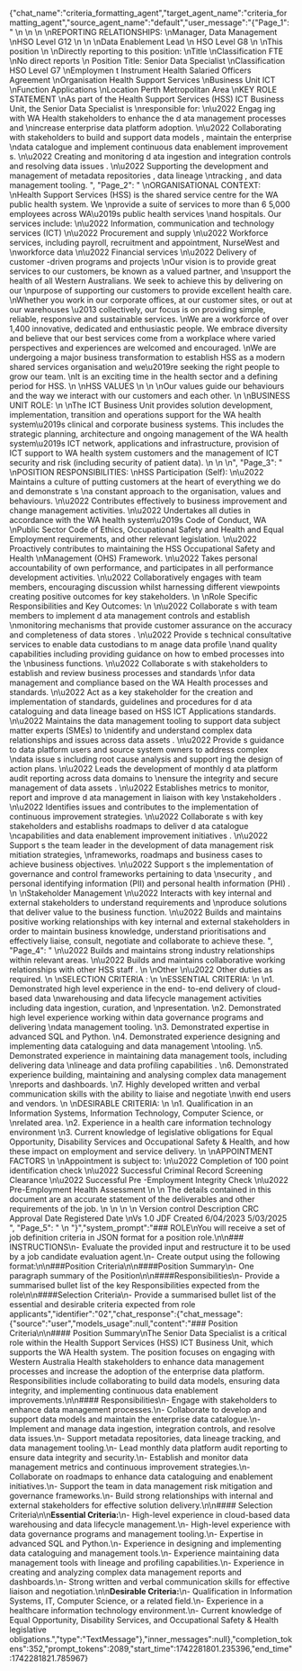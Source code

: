 {"chat_name":"criteria_formatting_agent","target_agent_name":"criteria_formatting_agent","source_agent_name":"default","user_message":"{\"Page_1\": \" \\n \\n \\n \\nREPORTING RELATIONSHIPS:  \\nManager, Data Management  \\nHSO Level G12 \\n \\n \\nData Enablement Lead \\n HSO Level G8  \\n  \\nThis position \\n  \\nDirectly reporting to this position:  \\nTitle        \\nClassification   FTE \\nNo direct reports    \\n Position Title: Senior Data Specialist  \\nClassification  HSO Level G7  \\nEmploymen t Instrument  Health Salaried Officers Agreement  \\nOrganisation  Health Support Services  \\nBusiness Unit  ICT \\nFunction Applications  \\nLocation  Perth Metropolitan Area \\nKEY ROLE STATEMENT  \\nAs part of the Health Support Services (HSS) ICT Business Unit, the  Senior Data Specialist  is \\nresponsible for:  \\n\\u2022 Engag ing with WA Health stakeholders to enhance the d ata management  processes and \\nincrease enterprise data platform adoption.  \\n\\u2022 Collaborating with stakeholders  to build and support data models , maintain the enterprise \\ndata catalogue and implement continuous data enablement improvement s. \\n\\u2022 Creating and monitoring d ata ingestion and integration controls and resolving data issues . \\n\\u2022 Supporting the development and management of metadata repositories , data lineage \\ntracking , and data management tooling. \", \"Page_2\": \" \\nORGANISATIONAL CONTEXT:  \\nHealth Support Services (HSS) is the shared service centre for the WA public health system. We \\nprovide a suite of services to more than 6 5,000 employees across WA\\u2019s public health services \\nand hospitals. Our services include:  \\n\\u2022 Information, communication and technology services (ICT)  \\n\\u2022 Procurement and supply  \\n\\u2022 Workforce services, including payroll, recruitment and appointment, NurseWest  and \\nworkforce data \\n\\u2022 Financial services  \\n\\u2022 Delivery of customer -driven programs and projects  \\nOur vision is to provide great services to our customers, be known as a valued partner, and \\nsupport the health of all Western Australians. We seek to achieve this by delivering on our \\npurpose of supporting our customers to provide excellent health care.  \\nWhether you work in our corporate offices, at our customer sites, or out at our warehouses \\u2013 collectively, our focus is on providing simple, reliable, responsive and sustainable services.  \\nWe are a workforce of over 1,400 innovative, dedicated and enthusiastic people. We embrace diversity and believe that our best services come from a workplace where varied perspectives and experiences are welcomed and encouraged.  \\nWe are undergoing a major business transformation to establish HSS as a modern shared services organisation and we\\u2019re seeking the right people to grow our team.  \\nIt is an exciting time in the health sector and a defining period for HSS.  \\n \\nHSS VALUES  \\n \\n \\nOur values guide our behaviours and the way we interact with our customers and each other.  \\n \\nBUSINESS UNIT  ROLE:   \\n \\nThe ICT Business Unit provides solution development, implementation, transition and operations support for the WA health system\\u2019s clinical and corporate business systems. This includes the strategic planning, architecture and ongoing management of the WA health system\\u2019s ICT network, applications and infrastructure, provision of ICT support to WA health system customers and the management of ICT security and risk (including security of patient data).  \\n \\n      \\n\", \"Page_3\": \" \\nPOSITION RESPONSIBILITIES:  \\nHSS Participation (Self):  \\n\\u2022 Maintains a culture of putting customers at the heart of everything we do and demonstrate s \\na constant approach to the organisation, values and behaviours.  \\n\\u2022 Contributes effectively to business improvement and change management activities.  \\n\\u2022 Undertakes all duties in accordance with the WA health system\\u2019s Code of Conduct, WA \\nPublic Sector Code of Ethics, Occupational Safety and Health and Equal Employment requirements, and other relevant legislation.  \\n\\u2022 Proactively contributes to maintaining the HSS Occupational Safety and Health \\nManagement (OHS) Framework.  \\n\\u2022 Takes personal accountability of own performance, and participates in all performance development activities.  \\n\\u2022 Collaboratively engages with team members, encouraging discussion whilst harnessing different viewpoints creating positive outcomes for key stakeholders.  \\n \\nRole Specific Responsibilities and Key Outcomes:  \\n \\n\\u2022 Collaborate s with team  members  to implement d ata management  controls and establish \\nmonitoring mechanisms that provide customer assurance on the accuracy and completeness of  data stores . \\n\\u2022 Provide s technical consultative services to enable data custodians to m anage data profile \\nand quality capabilities including providing guidance on how to embed processes  into the \\nbusiness functions. \\n\\u2022 Collaborate s with stakeholders to establish and review business processes and standards \\nfor data management and compliance based on the WA Health processes and standards.  \\n\\u2022 Act as a key stakeholder for the creation and implementation of standards, guidelines and procedures for d ata cataloguing and data lineage based on HSS ICT Applications standards.  \\n\\u2022 Maintains  the data management tooling to support data subject matter experts (SMEs) to \\nidentify and understand complex data relationships and issues across data assets . \\n\\u2022 Provide s guidance to data platform users  and source system owners to address complex \\ndata issue s including  root cause analysis and support ing the design of action plans.  \\n\\u2022 Leads the development of monthly d ata platform  audit reporting across data domains to \\nensure the integrity and secure management  of data assets . \\n\\u2022 Establishes metrics to monitor, report and improve d ata management  in liaison with key \\nstakeholders . \\n\\u2022 Identifies issues and contributes to the implementation of continuous improvement strategies.  \\n\\u2022 Collaborate s with key stakeholders  and establishs roadmaps to deliver d ata catalogue \\ncapabilities  and data enablement improvement  initiatives . \\n\\u2022 Support s the team leader  in the development of data management risk mitiation strategies, \\nframeworks, roadmaps and business cases to achieve business objectives.  \\n\\u2022 Support s the implementation of governance and control frameworks pertaining to data \\nsecurity , and personal identifying information (PII) and personal health information (PHI) . \\n \\nStakeholder Management  \\n\\u2022 Interacts with key internal and external stakeholders to understand requirements and \\nproduce solutions that deliver value to the business function.  \\n\\u2022 Builds and maintains positive working relationships with key internal and external stakeholders in order to maintain business knowledge, understand prioritisations and effectively liaise, consult, negotiate and collaborate to achieve these.  \", \"Page_4\": \" \\n\\u2022 Builds and maintains strong industry relationships within relevant areas.  \\n\\u2022 Builds and maintains collaborative working relationships with other HSS staff . \\n \\nOther  \\n\\u2022 Other duties as required.  \\n \\nSELECTION CRITERIA : \\n \\nESSENTIAL CRITERIA:  \\n \\n1. Demonstrated high level experience in the end- to-end delivery of cloud- based data \\nwarehousing and data lifecycle management activities including data ingestion, curation, and \\npresentation.  \\n2. Demonstrated high level experience working within data governance programs  and delivering \\ndata management  tooling. \\n3. Demonstrated expertise in advanced SQL and Python.  \\n4. Demonstrated experience designing and implementing data cataloguing and data management \\ntooling. \\n5. Demonstrated experience in maintaining data management tools, including delivering data \\nlineage and data profiling capabilities . \\n6. Demonstrated experience building, maintaining and analysing complex data management  \\nreports and dashboards.  \\n7. Highly developed written and verbal communication skills with the ability to liaise and negotiate \\nwith end users  and vendors.  \\n \\nDESIRABLE CRITERIA:  \\n \\n1. Qualification in an Information Systems, Information Technology, Computer Science, or \\nrelated area.  \\n2. Experience in a health care information technology environment  \\n3. Current knowledge of legislative obligations for Equal Opportunity, Disability Services and Occupational Safety & Health, and how these impact on employment and service delivery.  \\n \\nAPPOINTMENT FACTORS \\n \\nAppointment is subject to:  \\n\\u2022 Completion of 100 point identification check  \\n\\u2022 Successful Criminal Record Screening Clearance  \\n\\u2022 Successful Pre -Employment Integrity Check  \\n\\u2022 Pre-Employment Health Assessment  \\n \\n The details contained in this document are an accurate statement of the deliverables and other requirements of the job.  \\n \\n  \\n \\n  Version control  Description  CRC Approval Date  Registered Date  \\nVs 1.0  JDF Created  6/04/2023  5/03/2025  \", \"Page_5\": \" \\n \"}","system_prompt":"### ROLE\nYou will receive a set of job definition criteria in JSON format for a position role.\n\n### INSTRUCTIONS\n- Evaluate the provided input and restructure it to be used by a job candidate evaluation agent.\n- Create output using the following format:\n\n###Position Criteria\n\n####Position Summary\n- One paragraph summary of the Position\n\n####Responsibilities\n- Provide a summarised bullet list of the key Responsibilities expected from the role\n\n####Selection Criteria\n- Provide a summarised bullet list of the essential and desirable criteria expected from role applicants","identifier":"02","chat_response":{"chat_message":{"source":"user","models_usage":null,"content":"### Position Criteria\n\n#### Position Summary\nThe Senior Data Specialist is a critical role within the Health Support Services (HSS) ICT Business Unit, which supports the WA Health system. The position focuses on engaging with Western Australia Health stakeholders to enhance data management processes and increase the adoption of the enterprise data platform. Responsibilities include collaborating to build data models, ensuring data integrity, and implementing continuous data enablement improvements.\n\n#### Responsibilities\n- Engage with stakeholders to enhance data management processes.\n- Collaborate to develop and support data models and maintain the enterprise data catalogue.\n- Implement and manage data ingestion, integration controls, and resolve data issues.\n- Support metadata repositories, data lineage tracking, and data management tooling.\n- Lead monthly data platform audit reporting to ensure data integrity and security.\n- Establish and monitor data management metrics and continuous improvement strategies.\n- Collaborate on roadmaps to enhance data cataloguing and enablement initiatives.\n- Support the team in data management risk mitigation and governance frameworks.\n- Build strong relationships with internal and external stakeholders for effective solution delivery.\n\n#### Selection Criteria\n\n**Essential Criteria:**\n- High-level experience in cloud-based data warehousing and data lifecycle management.\n- High-level experience with data governance programs and management tooling.\n- Expertise in advanced SQL and Python.\n- Experience in designing and implementing data cataloguing and management tools.\n- Experience maintaining data management tools with lineage and profiling capabilities.\n- Experience in creating and analyzing complex data management reports and dashboards.\n- Strong written and verbal communication skills for effective liaison and negotiation.\n\n**Desirable Criteria:**\n- Qualification in Information Systems, IT, Computer Science, or a related field.\n- Experience in a healthcare information technology environment.\n- Current knowledge of Equal Opportunity, Disability Services, and Occupational Safety & Health legislative obligations.","type":"TextMessage"},"inner_messages":null},"completion_tokens":352,"prompt_tokens":2089,"start_time":1742281801.235396,"end_time":1742281821.785967}